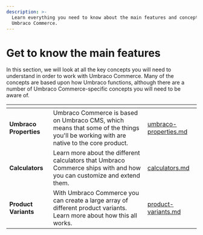 ```yaml
---
description: >-
  Learn everything you need to know about the main features and concepts of
  Umbraco Commerce.
---
```


# Get to know the main features

In this section, we will look at all the key concepts you will need to understand in order to work with Umbraco Commerce. Many of the concepts are based upon how Umbraco functions, although there are a number of Umbraco Commerce-specific concepts you will need to be aware of.

<table data-view="cards"><thead><tr><th></th><th></th><th data-hidden data-card-target data-type="content-ref"></th></tr></thead><tbody><tr><td><strong>Umbraco Properties</strong></td><td>Umbraco Commerce is based on Umbraco CMS, which means that some of the things you'll be working with are native to the core product.</td><td><a href="umbraco-properties.md">umbraco-properties.md</a></td></tr><tr><td><strong>Calculators</strong></td><td>Learn more about the different calculators that Umbraco Commerce ships with and how you can customize and extend them.</td><td><a href="calculators.md">calculators.md</a></td></tr><tr><td><strong>Product Variants</strong></td><td>With Umbraco Commerce you can create a large array of different product variants. Learn more about how this all works.</td><td><a href="product-variants.md">product-variants.md</a></td></tr></tbody></table>
